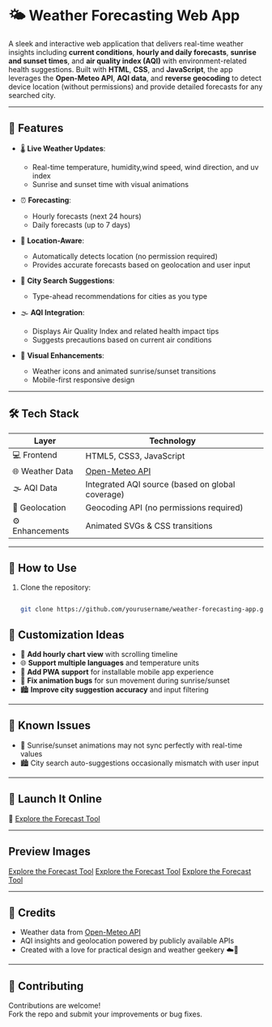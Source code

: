 # 🌤️ Weather Forecasting Web App

A sleek and interactive web application that delivers real-time weather insights including **current conditions**, **hourly and daily forecasts**, **sunrise and sunset times**, and **air quality index (AQI)** with environment-related health suggestions. Built with **HTML**, **CSS**, and **JavaScript**, the app leverages the **Open-Meteo API**, **AQI data**, and **reverse geocoding** to detect device location (without permissions) and provide detailed forecasts for any searched city.

---

## 🚀 Features

- 🌡️ **Live Weather Updates**:
  - Real-time temperature, humidity,wind speed, wind direction, and uv index
  - Sunrise and sunset time with visual animations

- ⏰ **Forecasting**:
  - Hourly forecasts (next 24 hours)
  - Daily forecasts (up to 7 days)

- 🧭 **Location-Aware**:
  - Automatically detects location (no permission required)
  - Provides accurate forecasts based on geolocation and user input

- 🌆 **City Search Suggestions**:
  - Type-ahead recommendations for cities as you type

- 🌫️ **AQI Integration**:
  - Displays Air Quality Index and related health impact tips
  - Suggests precautions based on current air conditions

- 🎨 **Visual Enhancements**:
  - Weather icons and animated sunrise/sunset transitions
  - Mobile-first responsive design

---

## 🛠 Tech Stack

| Layer              | Technology                                      |
|-------------------|--------------------------------------------------|
| 💻 Frontend        | HTML5, CSS3, JavaScript                          |
| 🌐 Weather Data    | [Open-Meteo API](https://open-meteo.com)         |
| 🌫️ AQI Data        | Integrated AQI source (based on global coverage) |
| 🧭 Geolocation     | Geocoding API (no permissions required)          |
| ⚙️ Enhancements     | Animated SVGs & CSS transitions                  |


---

## 🧪 How to Use

1. Clone the repository:
   ```bash
   
   git clone https://github.com/yourusername/weather-forecasting-app.git

## 🌟 Customization Ideas

- 🔁 **Add hourly chart view** with scrolling timeline
- 🌐 **Support multiple languages** and temperature units
- 📱 **Add PWA support** for installable mobile app experience
- 🎯 **Fix animation bugs** for sun movement during sunrise/sunset
- 🏙️ **Improve city suggestion accuracy** and input filtering

---

## 🐞 Known Issues

- 🌄 Sunrise/sunset animations may not sync perfectly with real-time values
- 🏙️ City search auto-suggestions occasionally mismatch with user input

---

## 🔗 Launch It Online

🧪 [Explore the Forecast Tool](https://AvinashAshishMistry.github.io/WeatherForcasting/)

---
## Preview Images
[Explore the Forecast Tool](preview/p1.png)
[Explore the Forecast Tool](preview/p2.png)
[Explore the Forecast Tool](preview/p3.png)

---
## 🙌 Credits

- Weather data from [Open-Meteo API](https://open-meteo.com)
- AQI insights and geolocation powered by publicly available APIs
- Created with a love for practical design and weather geekery ☁️💙

---

## 🤝 Contributing

Contributions are welcome!  
Fork the repo and submit your improvements or bug fixes.  
